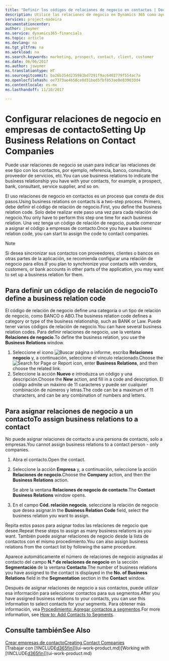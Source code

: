 ```yaml
---
title: "Definir los códigos de relaciones de negocio en contactos | Documentos de Microsoft"
description: Utilice las relaciones de negocio en Dynamics 365 como ayuda con el marketing y para indicar las relaciones de ese tipo con los clientes potenciales y los clientes, por ejemplo, un banco o un proveedor de servicios.
services: project-madeira
documentationcenter: 
author: jswymer
ms.service: dynamics365-financials
ms.topic: article
ms.devlang: na
ms.tgt_pltfrm: na
ms.workload: na
ms.search.keywords: marketing, prospect, contact, client, customer
ms.date: 06/06/2017
ms.author: jswymer
ms.translationtype: HT
ms.sourcegitcommit: ba26b354d235981bd7291f9ac6402779f554ac7a
ms.openlocfilehash: ee7373ae4b58ce0d31bed5fbf853ae8e039833d4
ms.contentlocale: es-mx
ms.lasthandoff: 11/10/2017

---
```

# <a name="setting-up-business-relations-on-contact-companies"></a><span data-ttu-id="6d9fd-103">Configurar relaciones de negocio en empresas de contacto</span><span class="sxs-lookup"><span data-stu-id="6d9fd-103">Setting Up Business Relations on Contact Companies</span></span>
<span data-ttu-id="6d9fd-104">Puede usar relaciones de negocio se usan para indicar las relaciones de ese tipo con los contactos, por ejemplo, referencia, banco, consultora, proveedor de servicios, etc.</span><span class="sxs-lookup"><span data-stu-id="6d9fd-104">You can use business relations to indicate the business relationship you have with your contacts, for example, a prospect, bank, consultant, service supplier, and so on.</span></span>

<span data-ttu-id="6d9fd-105">El uso relaciones de negocio en contactos es un proceso que consta de dos pasos.</span><span class="sxs-lookup"><span data-stu-id="6d9fd-105">Using business relations on contacts is a two-step process.</span></span> <span data-ttu-id="6d9fd-106">Primero, debe definir el código de relación de negocio.</span><span class="sxs-lookup"><span data-stu-id="6d9fd-106">First, you define the business relation code.</span></span> <span data-ttu-id="6d9fd-107">Solo debe realizar este paso una vez para cada relación de negocio.</span><span class="sxs-lookup"><span data-stu-id="6d9fd-107">You only have to perform this step one time for each business relation.</span></span> <span data-ttu-id="6d9fd-108">Una vez tenga un código de relación de negocio, puede comenzar a asignar el código a empresas de contacto.</span><span class="sxs-lookup"><span data-stu-id="6d9fd-108">Once you have a business relation code, you can start to assign the code to contact companies.</span></span>

> [!NOTE]  
>   <span data-ttu-id="6d9fd-109">Si desea sincronizar sus contactos con proveedores, clientes o bancos en otras partes de la aplicación, se recomienda configurar una relación de negocio para ellos.</span><span class="sxs-lookup"><span data-stu-id="6d9fd-109">If you plan to synchronize your contacts with vendors, customers, or bank accounts in other parts of the application, you may want to set up a business relation for them.</span></span>

## <a name="to-define-a-business-relation-code"></a><span data-ttu-id="6d9fd-110">Para definir un código de relación de negocio</span><span class="sxs-lookup"><span data-stu-id="6d9fd-110">To define a business relation code</span></span>
<span data-ttu-id="6d9fd-111">El código de relación de negocio define una categoría o un tipo de relación de negocio, como BANCO o ABO.</span><span class="sxs-lookup"><span data-stu-id="6d9fd-111">The business relation code defines a category or type of the business relationship, such as BANK or Law.</span></span> <span data-ttu-id="6d9fd-112">Puede tener varios códigos de relación de negocio.</span><span class="sxs-lookup"><span data-stu-id="6d9fd-112">You can have several business relation codes.</span></span> <span data-ttu-id="6d9fd-113">Para definir relaciones de negocio, use la ventana **Relaciones de negocio**.</span><span class="sxs-lookup"><span data-stu-id="6d9fd-113">To define the business relation, you use the **Business Relations** window.</span></span>

1. <span data-ttu-id="6d9fd-114">Seleccione el icono ![Buscar página o informe](media/ui-search/search_small.png "icono Buscar página o informe"), escriba **Relaciones negocio** y, a continuación, seleccione el vínculo relacionado.</span><span class="sxs-lookup"><span data-stu-id="6d9fd-114">Choose the ![Search for Page or Report](media/ui-search/search_small.png "Search for Page or Report icon") icon, enter **Business Relations**, and then choose the related link.</span></span>
2. <span data-ttu-id="6d9fd-115">Seleccione la acción **Nuevo** e introduzca un código y una descripción.</span><span class="sxs-lookup"><span data-stu-id="6d9fd-115">Choose the **New** action, and fill in a code and description.</span></span> <span data-ttu-id="6d9fd-116">El código admite un máximo de 11 caracteres y puede ser cualquier combinación de números y letras.</span><span class="sxs-lookup"><span data-stu-id="6d9fd-116">The code can be a maximum of 11 characters, and can be any combination of numbers and letters.</span></span>

## <a name="AssignBusRelContact"></a> <span data-ttu-id="6d9fd-117">Para asignar relaciones de negocio a un contacto</span><span class="sxs-lookup"><span data-stu-id="6d9fd-117">To assign business relations to a contact</span></span>
<span data-ttu-id="6d9fd-118">No puede asignar relaciones de contacto a una persona de contacto, solo a empresas.</span><span class="sxs-lookup"><span data-stu-id="6d9fd-118">You cannot assign business relations to a contact person - only companies.</span></span>

1. <span data-ttu-id="6d9fd-119">Abra el contacto.</span><span class="sxs-lookup"><span data-stu-id="6d9fd-119">Open the contact.</span></span>
2. <span data-ttu-id="6d9fd-120">Seleccione la acción **Empresa** y, a continuación, seleccione la acción **Relaciones de negocio**.</span><span class="sxs-lookup"><span data-stu-id="6d9fd-120">Choose the **Company** action, and then the **Business Relations** action.</span></span>

    <span data-ttu-id="6d9fd-121">Se abre la ventana **Relaciones de negocio de contacto**.</span><span class="sxs-lookup"><span data-stu-id="6d9fd-121">The **Contact Business Relations** window opens.</span></span>
3. <span data-ttu-id="6d9fd-122">En el campo **Cód. relación negocio**, seleccione la relación de negocio que desea asignar.</span><span class="sxs-lookup"><span data-stu-id="6d9fd-122">In the **Business Relation Code** field, select the business relation you want to assign.</span></span>

<span data-ttu-id="6d9fd-123">Repita estos pasos para asignar todos las relaciones de negocio que desee.</span><span class="sxs-lookup"><span data-stu-id="6d9fd-123">Repeat these steps to assign as many business relations as you want.</span></span> <span data-ttu-id="6d9fd-124">También puede asignar relaciones de negocio desde la lista de contactos con el mismo procedimiento.</span><span class="sxs-lookup"><span data-stu-id="6d9fd-124">You can also assign business relations from the contact list by following the same procedure.</span></span>

<span data-ttu-id="6d9fd-125">Aparece automáticamente el número de relaciones de negocio asignadas al contacto del campo **N.º de relaciones de negocio** en la sección **Segmentación** de la ventana **Contacto**.</span><span class="sxs-lookup"><span data-stu-id="6d9fd-125">The number of business relations you have assigned to the contact is displayed in the **No. of Business Relations** field in the **Segmentation** section in the **Contact** window.</span></span>

<span data-ttu-id="6d9fd-126">Después de asignar relaciones de negocio a sus contactos, puede utilizar esa información para seleccionar contactos para sus segmentos.</span><span class="sxs-lookup"><span data-stu-id="6d9fd-126">After you have assigned business relations to your contacts, you can use this information to select contacts for your segments.</span></span> <span data-ttu-id="6d9fd-127">Para obtener más información, vea [Procedimiento: Agregar contactos a segmentos](marketing-add-contact-segment.md).</span><span class="sxs-lookup"><span data-stu-id="6d9fd-127">For more information, see [How to: Add Contacts to Segments](marketing-add-contact-segment.md).</span></span>

## <a name="see-also"></a><span data-ttu-id="6d9fd-128">Consulte también</span><span class="sxs-lookup"><span data-stu-id="6d9fd-128">See Also</span></span>
[<span data-ttu-id="6d9fd-129">Crear empresas de contacto</span><span class="sxs-lookup"><span data-stu-id="6d9fd-129">Creating Contact Companies</span></span>](marketing-create-contact-companies.md)  
<span data-ttu-id="6d9fd-130">[Trabajar con [!INCLUDE[d365fin](includes/d365fin_md.md)]](ui-work-product.md)</span><span class="sxs-lookup"><span data-stu-id="6d9fd-130">[Working with [!INCLUDE[d365fin](includes/d365fin_md.md)]](ui-work-product.md)</span></span>

